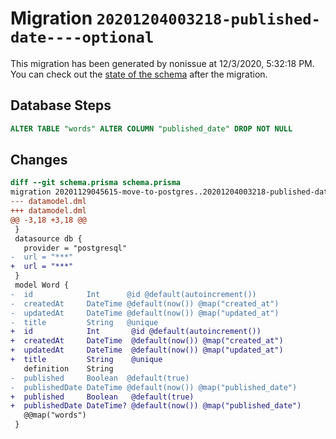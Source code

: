 # Migration `20201204003218-published-date----optional`

This migration has been generated by nonissue at 12/3/2020, 5:32:18 PM.
You can check out the [state of the schema](./schema.prisma) after the migration.

## Database Steps

```sql
ALTER TABLE "words" ALTER COLUMN "published_date" DROP NOT NULL
```

## Changes

```diff
diff --git schema.prisma schema.prisma
migration 20201129045615-move-to-postgres..20201204003218-published-date----optional
--- datamodel.dml
+++ datamodel.dml
@@ -3,18 +3,18 @@
 }
 datasource db {
   provider = "postgresql"
-  url = "***"
+  url = "***"
 }
 model Word {
-  id            Int      @id @default(autoincrement())
-  createdAt     DateTime @default(now()) @map("created_at")
-  updatedAt     DateTime @default(now()) @map("updated_at")
-  title         String   @unique
+  id            Int       @id @default(autoincrement())
+  createdAt     DateTime  @default(now()) @map("created_at")
+  updatedAt     DateTime  @default(now()) @map("updated_at")
+  title         String    @unique
   definition    String
-  published     Boolean  @default(true)
-  publishedDate DateTime @default(now()) @map("published_date")
+  published     Boolean   @default(true)
+  publishedDate DateTime? @default(now()) @map("published_date")
   @@map("words")
 }
```



